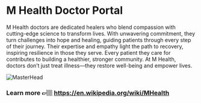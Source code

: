 # M Health Doctor Portal

M Health doctors are dedicated healers who blend compassion with cutting-edge science to transform lives. With unwavering commitment, they turn challenges into hope and healing, guiding patients through every step of their journey. Their expertise and empathy light the path to recovery, inspiring resilience in those they serve. Every patient they care for contributes to building a healthier, stronger community. At M Health, doctors don’t just treat illness—they restore well-being and empower lives.


![MasterHead](https://wallpapers.com/images/hd/digital-art-physician-s-stethoscope-0cinufee6bu972uo.jpg)

### Learn more 👉🏼  https://en.wikipedia.org/wiki/MHealth
